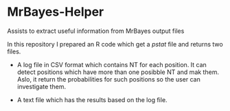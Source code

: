 # MrBayes-Helper
Assists to extract useful information from MrBayes output files  
  
In this repository I prepared an R code which get a *pstat* file and returns two files.

- A log file in CSV format which contains NT for each position. It can detect positions which have more than one posibble NT and mak them. Aslo, it return the probabilities for such positions so the user can investigate them.

- A text file which has the results based on the log file.
